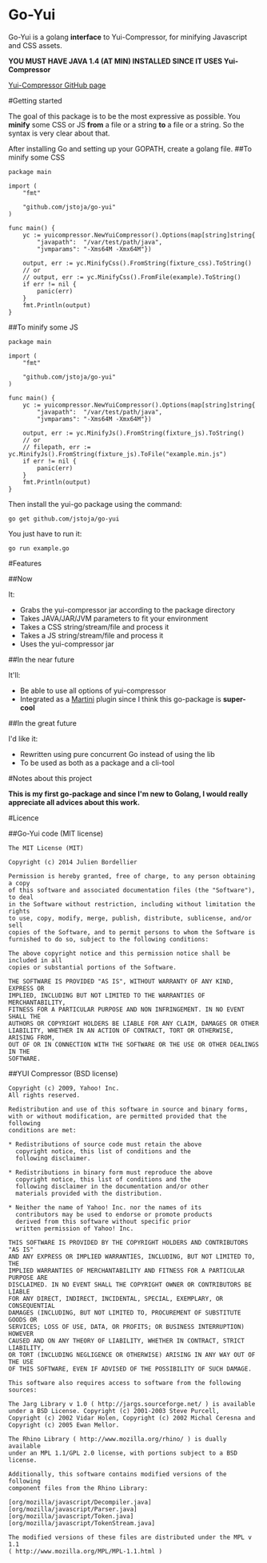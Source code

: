 Go-Yui
======

  Go-Yui is a golang **interface** to Yui-Compressor, for minifying Javascript and CSS assets.

**YOU MUST HAVE JAVA 1.4 (AT MIN) INSTALLED SINCE IT USES Yui-Compressor**

[Yui-Compressor GitHub page](http://yui.github.io/yuicompressor/)

#Getting started

The goal of this package is to be the most expressive as possible. You **minify** some CSS or JS **from** a file or a string **to** a file or a string. So the syntax is very clear about that.

After installing Go and setting up your GOPATH, create a golang file.
##To minify some CSS

	package main
	
	import (
		"fmt"

		"github.com/jstoja/go-yui"
	)
	
	func main() {
		yc := yuicompressor.NewYuiCompressor().Options(map[string]string{
			"javapath":  "/var/test/path/java",
			"jvmparams": "-Xms64M -Xmx64M"})
	
		output, err := yc.MinifyCss().FromString(fixture_css).ToString()
		// or
		// output, err := yc.MinifyCss().FromFile(example).ToString()
		if err != nil {
			panic(err)
		}
		fmt.Println(output)
	}
	
##To minify some JS

	package main
	
	import (
		"fmt"

		"github.com/jstoja/go-yui"
	)

	func main() {
		yc := yuicompressor.NewYuiCompressor().Options(map[string]string{
			"javapath":  "/var/test/path/java",
			"jvmparams": "-Xms64M -Xmx64M"})

		output, err := yc.MinifyJs().FromString(fixture_js).ToString()
		// or
		// filepath, err := yc.MinifyJs().FromString(fixture_js).ToFile("example.min.js")
		if err != nil {
			panic(err)
		}
		fmt.Println(output)		
	}
	

Then install the yui-go package using the command:

	go get github.com/jstoja/go-yui

You just have to run it:

	go run example.go

#Features

##Now

It:

* Grabs the yui-compressor jar according to the package directory
* Takes JAVA/JAR/JVM parameters to fit your environment
* Takes a CSS string/stream/file and process it
* Takes a JS string/stream/file and process it
* Uses the yui-compressor jar

##In the near future

It'll:

* Be able to use all options of yui-compressor
* Integrated as a [Martini](https://github.com/codegangsta/martini/) plugin since I think this go-package is **super-cool**

##In the great future

I'd like it:

* Rewritten using pure concurrent Go instead of using the lib
* To be used as both as a package and a cli-tool

	
#Notes about this project

**This is my first go-package and since I'm new to Golang, I would really appreciate all advices about this work.**

#Licence

##Go-Yui code (MIT license)

	The MIT License (MIT)

	Copyright (c) 2014 Julien Bordellier

	Permission is hereby granted, free of charge, to any person obtaining a copy
	of this software and associated documentation files (the "Software"), to deal
	in the Software without restriction, including without limitation the rights
	to use, copy, modify, merge, publish, distribute, sublicense, and/or sell
	copies of the Software, and to permit persons to whom the Software is
	furnished to do so, subject to the following conditions:

	The above copyright notice and this permission notice shall be included in all
	copies or substantial portions of the Software.

	THE SOFTWARE IS PROVIDED "AS IS", WITHOUT WARRANTY OF ANY KIND, EXPRESS OR
	IMPLIED, INCLUDING BUT NOT LIMITED TO THE WARRANTIES OF MERCHANTABILITY,
	FITNESS FOR A PARTICULAR PURPOSE AND NON INFRINGEMENT. IN NO EVENT SHALL THE
	AUTHORS OR COPYRIGHT HOLDERS BE LIABLE FOR ANY CLAIM, DAMAGES OR OTHER
	LIABILITY, WHETHER IN AN ACTION OF CONTRACT, TORT OR OTHERWISE, ARISING FROM,
	OUT OF OR IN CONNECTION WITH THE SOFTWARE OR THE USE OR OTHER DEALINGS IN THE
	SOFTWARE.

##YUI Compressor (BSD license)

	Copyright (c) 2009, Yahoo! Inc.
	All rights reserved.

	Redistribution and use of this software in source and binary forms,
	with or without modification, are permitted provided that the following
	conditions are met:

	* Redistributions of source code must retain the above
	  copyright notice, this list of conditions and the
	  following disclaimer.

	* Redistributions in binary form must reproduce the above
	  copyright notice, this list of conditions and the
	  following disclaimer in the documentation and/or other
	  materials provided with the distribution.

	* Neither the name of Yahoo! Inc. nor the names of its
	  contributors may be used to endorse or promote products
	  derived from this software without specific prior
	  written permission of Yahoo! Inc.

	THIS SOFTWARE IS PROVIDED BY THE COPYRIGHT HOLDERS AND CONTRIBUTORS "AS IS"
	AND ANY EXPRESS OR IMPLIED WARRANTIES, INCLUDING, BUT NOT LIMITED TO, THE
	IMPLIED WARRANTIES OF MERCHANTABILITY AND FITNESS FOR A PARTICULAR PURPOSE ARE
	DISCLAIMED. IN NO EVENT SHALL THE COPYRIGHT OWNER OR CONTRIBUTORS BE LIABLE
	FOR ANY DIRECT, INDIRECT, INCIDENTAL, SPECIAL, EXEMPLARY, OR CONSEQUENTIAL
	DAMAGES (INCLUDING, BUT NOT LIMITED TO, PROCUREMENT OF SUBSTITUTE GOODS OR
	SERVICES; LOSS OF USE, DATA, OR PROFITS; OR BUSINESS INTERRUPTION) HOWEVER
	CAUSED AND ON ANY THEORY OF LIABILITY, WHETHER IN CONTRACT, STRICT LIABILITY,
	OR TORT (INCLUDING NEGLIGENCE OR OTHERWISE) ARISING IN ANY WAY OUT OF THE USE
	OF THIS SOFTWARE, EVEN IF ADVISED OF THE POSSIBILITY OF SUCH DAMAGE.

	This software also requires access to software from the following sources:

	The Jarg Library v 1.0 ( http://jargs.sourceforge.net/ ) is available
	under a BSD License. Copyright (c) 2001-2003 Steve Purcell,
	Copyright (c) 2002 Vidar Holen, Copyright (c) 2002 Michal Ceresna and
	Copyright (c) 2005 Ewan Mellor.

	The Rhino Library ( http://www.mozilla.org/rhino/ ) is dually available
	under an MPL 1.1/GPL 2.0 license, with portions subject to a BSD license.

	Additionally, this software contains modified versions of the following
	component files from the Rhino Library:

	[org/mozilla/javascript/Decompiler.java]
	[org/mozilla/javascript/Parser.java]
	[org/mozilla/javascript/Token.java]
	[org/mozilla/javascript/TokenStream.java]

	The modified versions of these files are distributed under the MPL v 1.1
	( http://www.mozilla.org/MPL/MPL-1.1.html )

